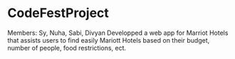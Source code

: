 # CodeFestProject

Members: Sy, Nuha, Sabi, Divyan
Developped a web app for Marriot Hotels that assists users to find easily Mariott Hotels based on their budget, number of people, food restrictions, ect.
